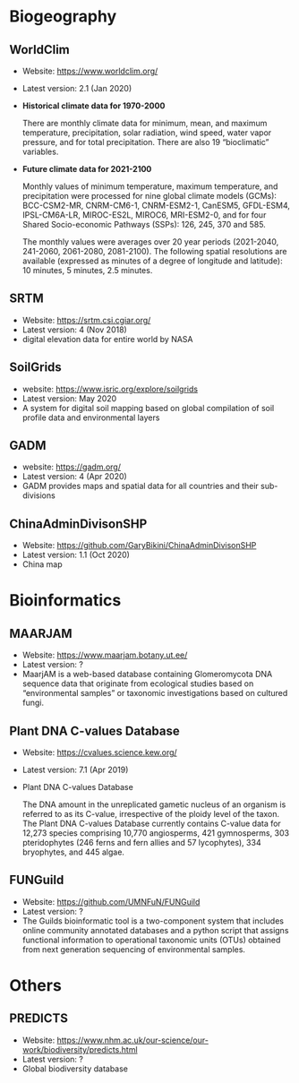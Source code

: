 # Biogeography
## WorldClim
- Website: https://www.worldclim.org/
- Latest version: 2.1 (Jan 2020)
- **Historical climate data for 1970-2000**

    There are monthly climate data for minimum, mean, and maximum temperature, precipitation, solar radiation, wind speed, water vapor pressure, and for total precipitation. There are also 19 “bioclimatic” variables.

- **Future climate data for 2021-2100**

    Monthly values of minimum temperature, maximum temperature, and precipitation were processed for nine global climate models (GCMs): BCC-CSM2-MR, CNRM-CM6-1, CNRM-ESM2-1, CanESM5, GFDL-ESM4, IPSL-CM6A-LR, MIROC-ES2L, MIROC6, MRI-ESM2-0, and for four Shared Socio-economic Pathways (SSPs): 126, 245, 370 and 585.

    The monthly values were averages over 20 year periods (2021-2040, 241-2060, 2061-2080, 2081-2100). The following spatial resolutions are available (expressed as minutes of a degree of longitude and latitude): 10 minutes, 5 minutes, 2.5 minutes.

## SRTM
- Website: https://srtm.csi.cgiar.org/
- Latest version: 4 (Nov 2018)
- digital elevation data for entire world by NASA

## SoilGrids
- website: https://www.isric.org/explore/soilgrids
- Latest version: May 2020
- A system for digital soil mapping based on global compilation of soil profile data and environmental layers

## GADM
- website: https://gadm.org/
- Latest version: 4 (Apr 2020)
- GADM provides maps and spatial data for all countries and their sub-divisions

## ChinaAdminDivisonSHP
- Website: https://github.com/GaryBikini/ChinaAdminDivisonSHP
- Latest version: 1.1 (Oct 2020)
- China map

# Bioinformatics
## MAARJAM
- Website: https://www.maarjam.botany.ut.ee/
- Latest version: ?
- MaarjAM is a web-based database containing Glomeromycota DNA sequence data that originate from ecological studies based on “environmental samples” or taxonomic investigations based on cultured fungi.

## Plant DNA C-values Database
- Website: https://cvalues.science.kew.org/
- Latest version: 7.1 (Apr 2019)
- Plant DNA C-values Database

    The DNA amount in the unreplicated gametic nucleus of an organism is referred to as its C-value, irrespective of the ploidy level of the taxon. The Plant DNA C-values Database currently contains C-value data for 12,273 species comprising 10,770 angiosperms, 421 gymnosperms, 303 pteridophytes (246 ferns and fern allies and 57 lycophytes), 334 bryophytes, and 445 algae.

## FUNGuild
- Website: https://github.com/UMNFuN/FUNGuild
- Latest version: ?
- The Guilds bioinformatic tool is a two-component system that includes online community annotated databases and a python script that assigns functional information to operational taxonomic units (OTUs) obtained from next generation sequencing of environmental samples.

# Others
## PREDICTS
- Website: https://www.nhm.ac.uk/our-science/our-work/biodiversity/predicts.html
- Latest version: ?
- Global biodiversity database